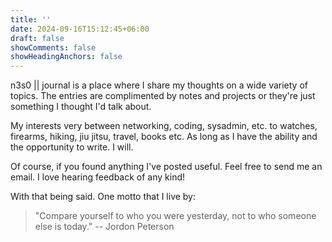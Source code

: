 ```yaml
---
title: ''
date: 2024-09-16T15:12:45+06:00
draft: false
showComments: false
showHeadingAnchors: false
---
```


n3s0 || journal is a place where I share my thoughts on a wide variety 
of topics. The entries are complimented by notes and projects or they're
just something I thought I'd talk about.

My interests very between networking, coding, sysadmin, etc. to watches,
firearms, hiking, jiu jitsu, travel, books etc. As long as I have the ability
and the opportunity to write. I will.

Of course, if you found anything I've posted useful. Feel free to send
me an email. I love hearing feedback of any kind!

With that being said. One motto that I live by:

> "Compare yourself to who you were yesterday, not to who someone else is today."
> -- Jordon Peterson
